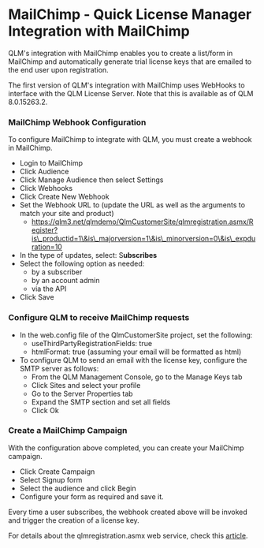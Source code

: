 # MailChimp - Quick License Manager Integration with MailChimp

QLM's integration with MailChimp enables you to create a list/form in MailChimp and automatically generate trial license keys that are emailed to the end user upon registration.

The first version of QLM's integration with MailChimp uses WebHooks to interface with the QLM License Server. Note that this is available as of QLM 8.0.15263.2.

### &#x20;MailChimp Webhook Configuration

To configure MailChimp to integrate with QLM, you must create a webhook in MailChimp.

* Login to MailChimp
* Click Audience
* Click Manage Audience then select Settings
* Click Webhooks
* Click Create New Webhook
* Set the Webhook URL to (update the URL as well as the arguments to match your site and product)
  * https://qlm3.net/qlmdemo/QlmCustomerSite/qlmregistration.asmx/Register?is\_productid=1\&is\_majorversion=1\&is\_minorversion=0\&is\_expduration=10
* In the type of updates, select: S**ubscribes**
* Select the following option as needed:
  * by a subscriber
  * by an account admin
  * via the API
* Click Save

### &#x20;Configure QLM to receive MailChimp requests

* In the web.config file of the QlmCustomerSite project, set the following:
  * useThirdPartyRegistrationFields: true
  * htmlFormat: true (assuming your email will be formatted as html)&#x20;
* To configure QLM to send an email with the license key, configure the SMTP server as follows:
  * From the QLM Management Console, go to the Manage Keys tab
  * Click Sites and select your profile
  * Go to the Server Properties tab
  * Expand the SMTP section and set all fields
  * Click Ok

### Create a MailChimp Campaign

With the configuration above completed, you can create your MailChimp campaign.

* Click Create Campaign
* Select Signup form
* Select the audience and click Begin
* Configure your form as required and save it.

Every time a user subscribes, the webhook created above will be invoked and trigger the creation of a license key.

For details about the qlmregistration.asmx web service, check this [article](https://support.soraco.co/hc/en-us/articles/205933400).
